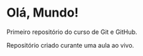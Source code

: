 # Olá, Mundo!
Primeiro repositório do curso de Git e GitHub.

Repositório criado curante uma aula ao vivo.